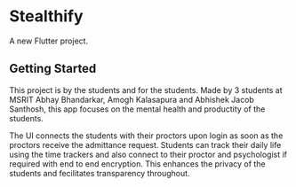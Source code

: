 # Stealthify

A new Flutter project.

## Getting Started

This project is by the students and for the students. Made by 3 students at MSRIT Abhay Bhandarkar, Amogh Kalasapura and Abhishek Jacob Santhosh, this app focuses on the mental health and productity of the students.

The UI connects the students with their proctors upon login as soon as the proctors receive the admittance request. Students can track their daily life using the time trackers and also connect to their proctor and psychologist if required with end to end encryption. This enhances the privacy of the students and fecilitates transparency throughout.
